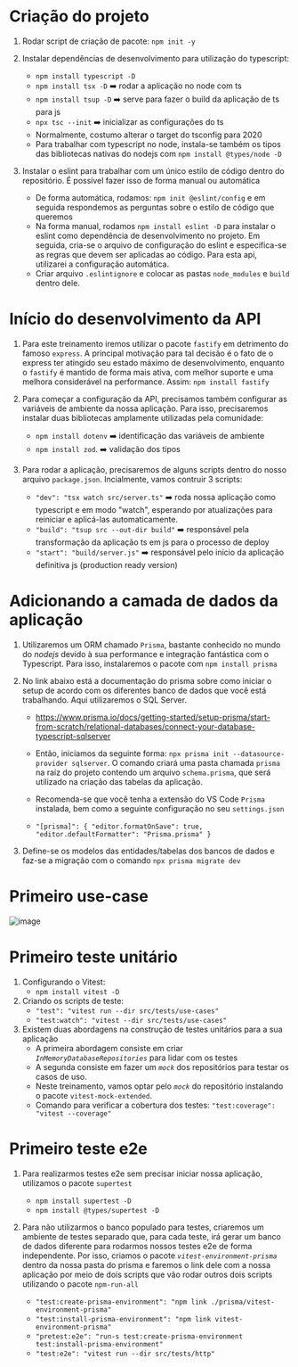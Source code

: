 # Criação do projeto

1. Rodar script de criação de pacote: `npm init -y`
2. Instalar dependências de desenvolvimento para utilização do typescript:

   - `npm install typescript -D`
   - `npm install tsx -D` ➡️ rodar a aplicação no node com ts
   - `npm install tsup -D` ➡️ serve para fazer o build da aplicação de ts para js
   - `npx tsc --init` ➡️ inicializar as configurações do ts
   - Normalmente, costumo alterar o target do tsconfig para 2020
   - Para trabalhar com typescript no node, instala-se também os tipos das bibliotecas nativas do nodejs com `npm install @types/node -D`

3. Instalar o eslint para trabalhar com um único estilo de código dentro do repositório. É possível fazer isso de forma manual ou automática
   - De forma automática, rodamos: `npm init @eslint/config` e em seguida respondemos as perguntas sobre o estilo de código que queremos
   - Na forma manual, rodamos `npm install eslint -D` para instalar o eslint como dependência de desenvolvimento no projeto. Em seguida, cria-se o arquivo de configuração do eslint e especifica-se as regras que devem ser aplicadas ao código. Para esta api, utilizarei a configuração automática.
   - Criar arquivo `.eslintignore` e colocar as pastas `node_modules` e `build` dentro dele.

# Início do desenvolvimento da API

1. Para este treinamento iremos utilizar o pacote `fastify` em detrimento do famoso `express`. A principal motivação para tal decisão é o fato de o express ter atingido seu estado máximo de desenvolvimento, enquanto o `fastify` é mantido de forma mais ativa, com melhor suporte e uma melhora considerável na performance.
   Assim: `npm install fastify`

2. Para começar a configuração da API, precisamos também configurar as variáveis de ambiente da nossa aplicação. Para isso, precisaremos instalar duas bibliotecas amplamente utilizadas pela comunidade:

   - `npm install dotenv` ➡️ identificação das variáveis de ambiente
   - `npm install zod`. ➡️ validação dos tipos

3. Para rodar a aplicação, precisaremos de alguns scripts dentro do nosso arquivo `package.json`. Incialmente, vamos contruir 3 scripts:
   - `"dev": "tsx watch src/server.ts"` ➡️ roda nossa aplicação como typescript e em modo "watch", esperando por atualizações para reiniciar e aplicá-las automaticamente.
   - `"build": "tsup src --out-dir build"` ➡️ responsável pela transformação da aplicação ts em js para o processo de deploy
   - `"start": "build/server.js"` ➡️ responsável pelo início da aplicação definitiva js (production ready version)

# Adicionando a camada de dados da aplicação

1. Utilizaremos um ORM chamado `Prisma`, bastante conhecido no mundo do _nodejs_ devido à sua performance e integração fantástica com o Typescript. Para isso, instalaremos o pacote com `npm install prisma`
2. No link abaixo está a documentação do prisma sobre como iniciar o setup de acordo com os diferentes banco de dados que você está trabalhando. Aqui utilizaremos o SQL Server.

   - https://www.prisma.io/docs/getting-started/setup-prisma/start-from-scratch/relational-databases/connect-your-database-typescript-sqlserver

   - Então, iniciamos da seguinte forma: `npx prisma init --datasource-provider sqlserver`. O comando criará uma pasta chamada `prisma` na raíz do projeto contendo um arquivo `schema.prisma`, que será utilizado na criação das tabelas da aplicação.

   - Recomenda-se que você tenha a extensão do VS Code `Prisma` instalada, bem como a seguinte configuração no seu `settings.json`
   - `"[prisma]": { "editor.formatOnSave": true, "editor.defaultFormatter": "Prisma.prisma" }`

3. Define-se os modelos das entidades/tabelas dos bancos de dados e faz-se a migração com o comando `npx prisma migrate dev`

# Primeiro use-case

![image](https://miro.medium.com/v2/resize:fit:4800/format:webp/1*0R0r00uF1RyRFxkxo3HVDg.png)

# Primeiro teste unitário

1. Configurando o Vitest:
   - `npm install vitest -D`
2. Criando os scripts de teste:
   - `"test": "vitest run --dir src/tests/use-cases"`
   - `"test:watch": "vitest --dir src/tests/use-cases"`
3. Existem duas abordagens na construção de testes unitários para a sua aplicação
   - A primeira abordagem consiste em criar _`InMemoryDatabaseRepositories`_ para lidar com os testes
   - A segunda consiste em fazer um _`mock`_ dos repositórios para testar os casos de uso.
   - Neste treinamento, vamos optar pelo _`mock`_ do repositório instalando o pacote `vitest-mock-extended`.
   - Comando para verificar a cobertura dos testes: `"test:coverage": "vitest --coverage"`

# Primeiro teste e2e

1. Para realizarmos testes e2e sem precisar iniciar nossa aplicação, utilizamos o pacote `supertest`

   - `npm install supertest -D`
   - `npm install @types/supertest -D`

2. Para não utilizarmos o banco populado para testes, criaremos um ambiente de testes separado que, para cada teste, irá gerar um banco de dados diferente para rodarmos nossos testes e2e de forma independente. Por isso, criamos o pacote _`vitest-environment-prisma`_ dentro da nossa pasta do prisma e faremos o link dele com a nossa aplicação por meio de dois scripts que vão rodar outros dois scripts utilizando o pacote `npm-run-all`
   - `"test:create-prisma-environment": "npm link ./prisma/vitest-environment-prisma"`
   - `"test:install-prisma-environment": "npm link vitest-environment-prisma"`
   - `"pretest:e2e": "run-s test:create-prisma-environment test:install-prisma-environment"`
   - `"test:e2e": "vitest run --dir src/tests/http"`
